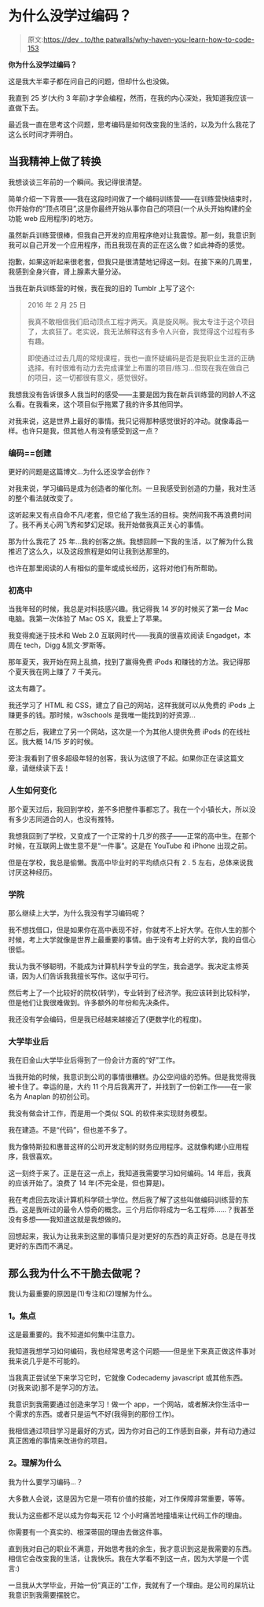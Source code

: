 # 为什么没学过编码？

> 原文:[https://dev . to/the patwalls/why-haven-you-learn-how-to-code-153](https://dev.to/thepatwalls/why-havent-you-learned-how-to-code-153)

**你为什么没学过编码？**

这是我大半辈子都在问自己的问题，但却什么也没做。

我直到 25 岁(大约 3 年前)才学会编程，然而，在我的内心深处，我知道我应该一直做下去。

最近我一直在思考这个问题，思考编码是如何改变我的生活的，以及为什么我花了这么长时间才弄明白。

## [](#when-i-mentally-made-the-switch)当我精神上做了转换

我想谈谈三年前的一个瞬间。我记得很清楚。

简单介绍一下背景——我在这段时间做了一个编码训练营——在训练营快结束时，你开始你的“顶点项目”,这是你最终开始从事你自己的项目(一个从头开始构建的全功能 web 应用程序)的地方。

虽然新兵训练营很棒，但我自己开发的应用程序绝对让我震惊。那一刻，我意识到我可以自己开发一个应用程序，而且我现在真的正在这么做？如此神奇的感觉。

抱歉，如果这听起来很老套，但我只是很清楚地记得这一刻。在接下来的几周里，我感到全身兴奋，肾上腺素大量分泌。

当我在新兵训练营的时候，我在我的旧的 Tumblr 上写了这个:

> 2016 年 2 月 25 日
> 
> 我真不敢相信我们启动顶点工程才两天。真是旋风啊。我太专注于这个项目了，太疯狂了。老实说，我无法解释这有多令人兴奋，我觉得这个过程有多有趣。
> 
> 即使通过过去几周的常规课程，我也一直怀疑编码是否是我职业生涯的正确选择。有时很难有动力去完成课堂上布置的项目/练习…但现在我在做自己的项目，这一切都很有意义，感觉很好。

我想我没有告诉很多人我当时的感受——主要是因为我在新兵训练营的同龄人不这么看。在我看来，这个项目似乎拖累了我的许多其他同学。

对我来说，这是世界上最好的事情。我只记得那种感觉很好的冲动。就像毒品一样。也许只是我，但其他人有没有感受到这一点？

### [](#coding-creating)编码==创建

更好的问题是这篇博文...为什么还没学会创作？

对我来说，学习编码是成为创造者的催化剂。一旦我感受到创造的力量，我对生活的整个看法就改变了。

这听起来又有点自命不凡/老套，但它给了我生活的目标。突然间我不再浪费时间了。我不再关心网飞秀和梦幻足球。我开始做我真正关心的事情。

那为什么我花了 25 年...我的创客之旅。我想回顾一下我的生活，以了解为什么我推迟了这么久，以及这段旅程是如何让我到达那里的。

也许在那里阅读的人有相似的童年或成长经历，这将对他们有所帮助。

### [](#early-high-school)初高中

当我年轻的时候，我总是对科技感兴趣。我记得我 14 岁的时候买了第一台 Mac 电脑。我第一次体验了 Mac OS X，我爱上了苹果。

我变得痴迷于技术和 Web 2.0 互联网时代——我真的很喜欢阅读 Engadget，本周在 tech，Digg &凯文·罗斯等。

那年夏天，我开始在网上乱搞，找到了赢得免费 iPods 和赚钱的方法。我记得那个夏天我在网上赚了 7 千美元。

这太有趣了。

我还学习了 HTML 和 CSS，建立了自己的网站，这样我就可以从免费的 iPods 上赚更多的钱。那时候，w3schools 是我唯一能找到的好资源...

在那之后，我建立了另一个网站，这次是一个为其他人提供免费 iPods 的在线社区。我大概 14/15 岁的时候。

旁注:我看到了很多超级年轻的创客，我认为这很了不起。如果你正在读这篇文章，请继续读下去！

### [](#how-life-changes)人生如何变化

那个夏天过后，我回到学校，差不多把整件事都忘了。我在一个小镇长大，所以没有多少志同道合的人，也没有推特。

我想我回到了学校，又变成了一个正常的十几岁的孩子——正常的高中生。在那个时候，在互联网上做生意不是“一件事”。这是在 YouTube 和 iPhone 出现之前。

但是在学校，我总是偷懒。我高中毕业时的平均绩点只有 2 . 5 左右，总体来说我讨厌这种经历。

### [](#college)学院

那么继续上大学，为什么我没有学习编码呢？

我不想找借口，但是如果你在高中表现不好，你就考不上好大学。在你人生的那个时候，考上大学就像是世界上最重要的事情。由于没有考上好的大学，我的自信心很低。

我认为我不够聪明，不能成为计算机科学专业的学生，我会退学。我决定主修英语，因为人们告诉我我擅长写作。这似乎可行。

然后考上了一个比较好的院校(转学)，专业转到了经济学。我应该转到比较科学，但是他们让我很难做到。许多额外的年份和先决条件。

我还没有学会编码，但是我已经越来越接近了(更数学化的程度)。

### [](#after-college)大学毕业后

我在旧金山大学毕业后得到了一份会计方面的“好”工作。

当我开始的时候，我意识到公司的事情很糟糕。办公空间级的恐怖。但是我觉得我被卡住了。幸运的是，大约 11 个月后我离开了，并找到了一份新工作——在一家名为 Anaplan 的初创公司。

我没有做会计工作，而是用一个类似 SQL 的软件来实现财务模型。

我在建造。不是“代码”，但也差不多了。

我为像特斯拉和惠普这样的公司开发定制的财务应用程序。这就像构建小应用程序，我很喜欢。

这一刻终于来了。正是在这一点上，我知道我需要学习如何编码。14 年后，我真的应该开始了。浪费了 14 年(不完全是，但也算是)。

我在考虑回去攻读计算机科学硕士学位。然后我了解了这些叫做编码训练营的东西。这是我听过的最令人惊奇的概念。三个月后你将成为一名工程师……？我甚至没有多想——我知道这就是我想做的。

回想起来，我认为让我来到这里的事情只是对更好的东西的真正好奇。总是在寻找更好的东西而不满足。

## [](#so-why-didnt-i-just-do-it)那么我为什么不干脆去做呢？

我认为最重要的原因是(1)专注和(2)理解为什么。

### [](#1-focus)1。焦点

这是最重要的。我不知道如何集中注意力。

我知道我想学习如何编码，我也经常思考这个问题——但是坐下来真正做这件事对我来说几乎是不可能的。

当我真正尝试坐下来学习它时，它就像 Codecademy javascript 或其他东西。(对我来说)那不是学习的方法。

我意识到我需要通过创造来学习！做一个 app，一个网站，或者解决你生活中一个需求的东西。或者只是运气不好(我得到的那份工作)。

我相信通过项目学习是最好的方式，因为你对自己的工作感到自豪，并有动力通过真正困难的事情来改进你的项目。

### [](#2-understanding-the-why)2。理解为什么

我为什么要学习编码...？

大多数人会说，这是因为它是一项有价值的技能，对工作保障非常重要，等等。

我认为这些都不足以成为你每天花 12 个小时痛苦地撞墙来让代码工作的理由。

你需要有一个真实的、根深蒂固的理由去做这件事。

直到我对自己的职业不满意，开始思考我的余生，我才意识到这是我需要的东西。相信它会改变我的生活，让我快乐。我在大学看不到这一点，因为大学是一个谎言:)

一旦我从大学毕业，开始一份“真正的”工作，我就有了一个理由。是公司的屎坑让我意识到我需要摆脱它。